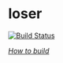 loser
=====

[![Build Status](https://travis-ci.org/SweatyReptile/loser.svg?branch=master)](https://travis-ci.org/SweatyReptile/loser)

[*How to build*](https://github.com/SweatyReptile/loser/wiki/Building)